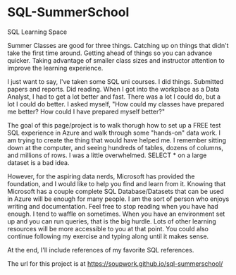 # SQL-SummerSchool
SQL Learning Space

Summer Classes are good for three things. 
Catching up on things that didn't take the first time around.
Getting ahead of things so you can advance quicker.
Taking advantage of smaller class sizes and instructor attention to improve the learning experience.

I just want to say, I've taken some SQL uni courses. I did things. Submitted papers and reports. Did reading. When I got into the workplace as a Data Analyst, I had to get a lot better and fast. There was a lot I could do, but a lot I could do better. I asked myself, "How could my classes have prepared me better? How could I have prepared myself better?"

The goal of this page/project is to walk thorugh how to set up a FREE test SQL experience in Azure and walk through some "hands-on" data work. I am trying to create the thing that would have helped me. I remember sitting down at the computer, and seeing hundreds of tables, dozens of columns, and millions of rows. I was a little overwhelmed. SELECT * on a large dataset is a bad idea.

However, for the aspiring data nerds, Microsoft has provided the foundation, and I would like to help you find and learn from it. Knowing that Microsoft has a couple complete SQL Database/Datasets that can be used in Azure will be enough for many people. I am the sort of person who enjoys writing and documentation. Feel free to stop reading when you have had enough. I tend to waffle on sometimes. When you have an environment set up and you can run queries, that is the big hurdle. Lots of other learning resources will be more accessible to you at that point. You could also continue following my exercise and typing along until it makes sense.

At the end, I'll include references of my favorite SQL references.

The url for this project is at https://soupwork.github.io/sql-summerschool/
